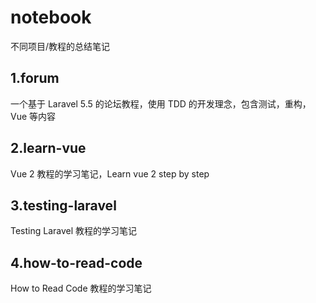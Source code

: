 # notebook
不同项目/教程的总结笔记
## 1.forum 
一个基于 Laravel 5.5 的论坛教程，使用 TDD 的开发理念，包含测试，重构，Vue 等内容

## 2.learn-vue 
Vue 2 教程的学习笔记，Learn vue 2 step by step

## 3.testing-laravel
Testing Laravel 教程的学习笔记

## 4.how-to-read-code
How to Read Code 教程的学习笔记